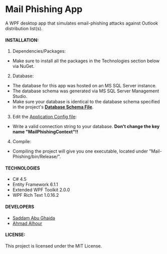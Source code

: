 # Mail Phishing App

A WPF desktop app that simulates email-phishing attacks against Outlook distribution list(s).

#### INSTALLATION:

1. Dependencies/Packages:
 * Make sure to install all the packages in the Technologies section below via NuGet.

2. Database:
 * The database for this app was hosted on an MS SQL Server instance.
 * The database schema was generated via MS SQL Server Management Studio.
 * Make sure your database is identical to the database schema specified in the project's **[Database Schema File](DATABASE_SCHEMA.sql)**.

3. Edit the [Application Config file](Mail-Phishing/App.config):
 * Write a valid connection string to your database. **Don't change the key name "MailPhishingContext"!!**

4. Compile:
 * Compiling the project will give you one executable, located under "Mail-Phishing/bin/Release/".

#### TECHNOLOGIES

 * C# 4.5
 * Entity Framework 6.1.1
 * Extended WPF Toolkit 2.0.0
 * WPF Rich Text 1.0.16.2

#### DEVELOPERS

 * [Saddam Abu Ghaida](https://github.com/sghaida)
 * [Ahmad Alhour](https://github.com/aalhour)

#### LICENSE:

This project is licensed under the MIT License.
